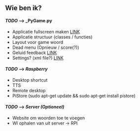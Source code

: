 ## Wie ben ik?

#### _TODO_ --> _PyGame.py 
* Applicatie fullscreen maken               [LINK](https://www.pygame.org/docs/ref/display.html#pygame.display.toggle_fullscreen)
* Applicatie structuur (classes / functies)
* Layout voor game woord      
* Dead menu (Opnieuw / score(?))
* Geluid feedback                           [LINK](http://www.nerdparadise.com/programming/pygame/part3)
* Settings? (xml file?)                     [LINK](https://stackoverflow.com/questions/19925056/create-a-game-configuration-options-config-cfg-file-in-python)

#### _TODO_ --> _Raspberry_
* Desktop shortcut
* TTS
* Remote desktop
* PiStore (sudo apt-get update && sudo apt-get install pistore)

#### _TODO_ --> _Server (Optioneel)_
* Website om woorden toe te voegen
* Wl ophalen van uit server -> RPI
